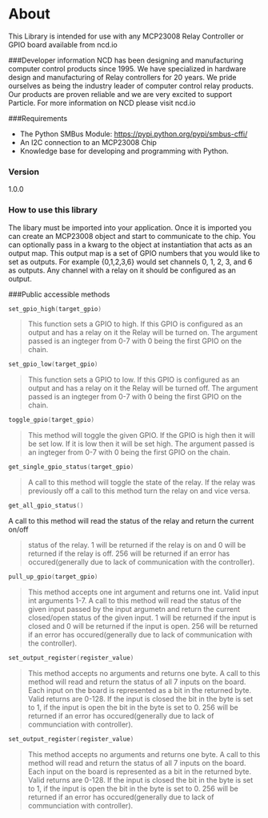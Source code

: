 
# About

This Library is intended for use with any MCP23008 Relay Controller or GPIO board available from ncd.io

###Developer information
NCD has been designing and manufacturing computer control products since 1995.  We have specialized in hardware design and manufacturing of Relay controllers for 20 years.  We pride ourselves as being the industry leader of computer control relay products.  Our products are proven reliable and we are very excited to support Particle.  For more information on NCD please visit ncd.io

###Requirements
- The Python SMBus Module: https://pypi.python.org/pypi/smbus-cffi/
- An I2C connection to an MCP23008 Chip
- Knowledge base for developing and programming with Python.

### Version
1.0.0

### How to use this library

The libary must be imported into your application. Once it is imported you can create an MCP23008 object and start to communicate to the chip. You can optionally pass in a kwarg to the object at instantiation that acts as an output map.
This output map is a set of GPIO numbers that you would like to set as outputs. For example {0,1,2,3,6} would set channels
0, 1, 2, 3, and 6 as outputs. Any channel with a relay on it should be configured as an output.

###Public accessible methods
```cpp
set_gpio_high(target_gpio)
```
>This function sets a GPIO to high. If this GPIO is configured as an output and has a relay on it the
>Relay will be turned on. The argument passed is an ingteger from 0-7 with 0 being the first GPIO on the chain.


```cpp
set_gpio_low(target_gpio)
```
>This function sets a GPIO to low. If this GPIO is configured as an output and has a relay on it the
>Relay will be turned off. The argument passed is an ingteger from 0-7 with 0 being the first GPIO on the chain.


```cpp
toggle_gpio(target_gpio)
```
>This method will toggle the given GPIO. If the GPIO is high then it will be set low. If it is low then it will be set high.
>The argument passed is an ingteger from 0-7 with 0 being the first GPIO on the chain.


```cpp
get_single_gpio_status(target_gpio)
```
>A call to this method will toggle the state of the relay.  If the relay was previously off a call to this method
>turn the relay on and vice versa.


```cpp
get_all_gpio_status()
```
A call to this method will read the status of the relay and return the current on/off
>status of the relay.  1 will be returned if the relay is on and 0 will be returned if the relay is off. 
>256 will be returned if an error has occured(generally due to lack of communication with the controller).


```cpp
pull_up_gpio(target_gpio)
```
>This method accepts one int argument and returns one int.  Valid input int arguments 1-7.  A call to this
>method will read the status of the given input passed by the input argumetn and return the current closed/open
>status of the given input.  1 will be returned if the input is closed and 0 will be returned if the input is open.
>256 will be returned if an error has occured(generally due to lack of communication with the controller).


```cpp
set_output_register(register_value)
```
>This method accepts no arguments and returns one byte.  A call to this
>method will read and return the status of all 7 inputs on the board. 
>Each input on the board is represented as a bit in the returned byte.  Valid returns are 0-128.  If the input is closed 
>the bit in the byte is set to 1, if the input is open the bit in the byte is set to 0.  256 will be
>returned if an error has occured(generally due to lack of communciation with controller).

```cpp
set_output_register(register_value)
```
>This method accepts no arguments and returns one byte.  A call to this
>method will read and return the status of all 7 inputs on the board. 
>Each input on the board is represented as a bit in the returned byte.  Valid returns are 0-128.  If the input is closed 
>the bit in the byte is set to 1, if the input is open the bit in the byte is set to 0.  256 will be
>returned if an error has occured(generally due to lack of communciation with controller).
